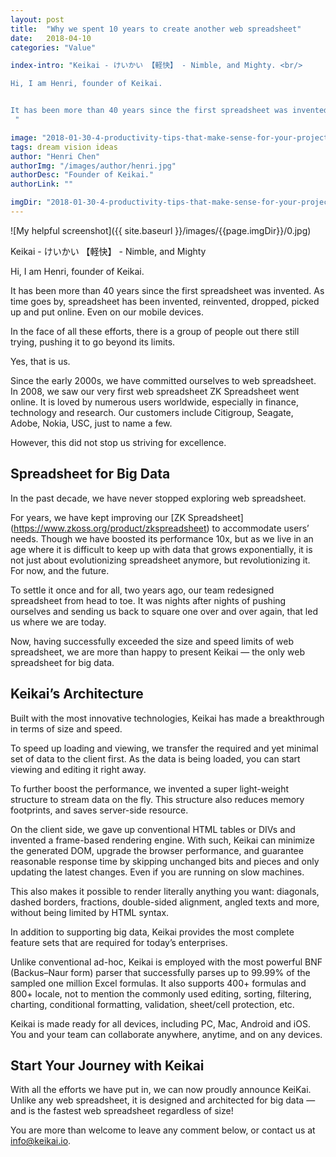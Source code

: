 ```yaml
---
layout: post
title:  "Why we spent 10 years to create another web spreadsheet"
date:   2018-04-10 
categories: "Value"

index-intro: "Keikai - けいかい 【軽快】 - Nimble, and Mighty. <br/>

Hi, I am Henri, founder of Keikai. 


It has been more than 40 years since the first spreadsheet was invented. As time goes by, spreadsheet has been invented, reinvented, dropped, picked up and put online. Even on our mobile devices.
 "

image: "2018-01-30-4-productivity-tips-that-make-sense-for-your-project-in-2018/0.jpg"
tags: dream vision ideas
author: "Henri Chen"
authorImg: "/images/author/henri.jpg"
authorDesc: "Founder of Keikai."
authorLink: ""

imgDir: "2018-01-30-4-productivity-tips-that-make-sense-for-your-project-in-2018"
---
```



![My helpful screenshot]({{ site.baseurl }}/images/{{page.imgDir}}/0.jpg)

Keikai - けいかい 【軽快】 - Nimble, and Mighty

Hi, I am Henri, founder of Keikai.

It has been more than 40 years since the first spreadsheet was invented. As time goes by, spreadsheet has been invented, reinvented, dropped, picked up and put online. Even on our mobile devices.

In the face of all these efforts, there is a group of people out there still trying, pushing it to go beyond its limits.

Yes, that is us.

Since the early 2000s, we have committed ourselves to web spreadsheet. In 2008, we saw our very first web spreadsheet ZK Spreadsheet went online. It is loved by numerous users worldwide, especially in finance, technology and research. Our customers include Citigroup, Seagate, Adobe, Nokia, USC, just to name a few.

However, this did not stop us striving for excellence.


## Spreadsheet for Big Data

In the past decade, we have never stopped exploring web spreadsheet.

For years, we have kept improving our [ZK Spreadsheet] (https://www.zkoss.org/product/zkspreadsheet) to accommodate users’ needs. Though we have boosted its performance 10x, but as we live in an age where it is difficult to keep up with data that grows exponentially, it is not just about evolutionizing spreadsheet anymore, but revolutionizing it. For now, and the future.

To settle it once and for all, two years ago, our team redesigned spreadsheet from head to toe. It was nights after nights of pushing ourselves and sending us back to square one over and over again, that led us where we are today.

Now, having successfully exceeded the size and speed limits of web spreadsheet, we are more than happy to present Keikai — the only web spreadsheet for big data.


## Keikai’s Architecture


Built with the most innovative technologies, Keikai has made a breakthrough in terms of size and speed.

To speed up loading and viewing, we transfer the required and yet minimal set of data to the client first. As the data is being loaded, you can start viewing and editing it right away.

To further boost the performance, we invented a super light-weight structure to stream data on the fly. This structure also reduces memory footprints, and saves server-side resource.

On the client side, we gave up conventional HTML tables or DIVs and invented a frame-based rendering engine. With such, Keikai can minimize the generated DOM, upgrade the browser performance, and guarantee reasonable response time by skipping unchanged bits and pieces and only updating the latest changes. Even if you are running on slow machines.

This also makes it possible to render literally anything you want: diagonals, dashed borders, fractions, double-sided alignment, angled texts and more, without being limited by HTML syntax.

In addition to supporting big data, Keikai provides the most complete feature sets that are required for today’s enterprises.

Unlike conventional ad-hoc, Keikai is employed with the most powerful BNF (Backus–Naur form) parser that successfully parses up to 99.99% of the sampled one million Excel formulas. It also supports 400+ formulas and 800+ locale, not to mention the commonly used editing, sorting, filtering, charting, conditional formatting, validation, sheet/cell protection, etc.

Keikai is made ready for all devices, including PC, Mac, Android and iOS. You and your team can collaborate anywhere, anytime, and on any devices.


## Start Your Journey with Keikai

With all the efforts we have put in, we can now proudly announce KeiKai. Unlike any web spreadsheet, it is designed and architected for big data — and is the fastest web spreadsheet regardless of size!

You are more than welcome to leave any comment below, or contact us at info@keikai.io.


[jekyll]:      http://jekyllrb.com
[jekyll-gh]:   https://github.com/jekyll/jekyll
[jekyll-help]: https://github.com/jekyll/jekyll-help
